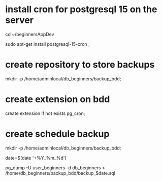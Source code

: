 # install cron for postgresql 15  on the server 

cd  ~/beginnersAppDev

sudo apt-get install postgresql-15-cron ;

# create repository to store backups 
mkdir -p  /home/adminlocal/db_beginners/backup_bdd;

# create extension on bdd 
create extension if not exists pg_cron; 

# create schedule backup 

mkdir -p  /home/adminlocal/db_beginners/backup_bdd;

date=$(date '+%Y_%m_%d')

pg_dump -U user_beginners -d db_beginners  > /home/db_beginners/backup_bdd/backup_$date.sql